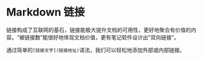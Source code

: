 # Markdown 链接

链接构成了互联网的基石，链接能极大提升文档的可用性，更好地聚合有价值的内容。“被链接数”能很好地体现文档价值，更有笔记软件设计出“双向链接”。

通过简单的`[链接文字](链接地址)`语法，我们可以轻松地添加外部或内部链接。
